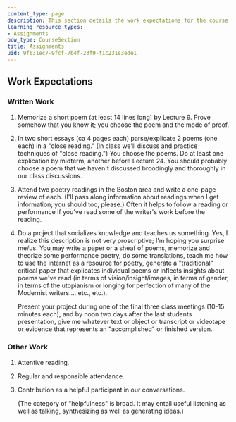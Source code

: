 ```yaml
---
content_type: page
description: This section details the work expectations for the course.
learning_resource_types:
- Assignments
ocw_type: CourseSection
title: Assignments
uid: 9f631ec7-9fcf-7b4f-23f9-f1c231e3ede1
---
```


Work Expectations
-----------------

### Written Work

1.  Memorize a short poem (at least 14 lines long) by Lecture 9. Prove somehow that you know it; you choose the poem and the mode of proof.  
    
2.  In two short essays (ca 4 pages each) parse/explicate 2 poems (one each) in a "close reading." (In class we'll discuss and practice techniques of "close reading.") You choose the poems. Do at least one explication by midterm, another before Lecture 24. You should probably choose a poem that we haven't discussed broodingly and thoroughly in our class discussions.  
    
3.  Attend two poetry readings in the Boston area and write a one-page review of each. (I'll pass along information about readings when I get information; you should too, please.) Often it helps to follow a reading or performance if you've read some of the writer's work before the reading.  
    
4.  Do a project that socializes knowledge and teaches us something. Yes, I realize this description is not very proscriptive; I'm hoping you surprise me/us. You may write a paper or a sheaf of poems, memorize and theorize some performance poetry, do some translations, teach me how to use the internet as a resource for poetry, generate a "traditional" critical paper that explicates individual poems or inflects insights about poems we've read (in terms of vision/insight/images, in terms of gender, in terms of the utopianism or longing for perfection of many of the Modernist writers.... etc., etc.).  
      
    Present your project during one of the final three class meetings (10-15 minutes each), and by noon two days after the last students presentation, give me whatever text or object or transcript or videotape or evidence that represents an "accomplished" or finished version.

### Other Work

1.  Attentive reading.  
    
2.  Regular and responsible attendance.  
    
3.  Contribution as a helpful participant in our conversations.  
      
    (The category of "helpfulness" is broad. It may entail useful listening as well as talking, synthesizing as well as generating ideas.)